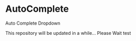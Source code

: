 # AutoComplete

Auto Complete Dropdown

This repository will be updated in a while... Please Wait test
